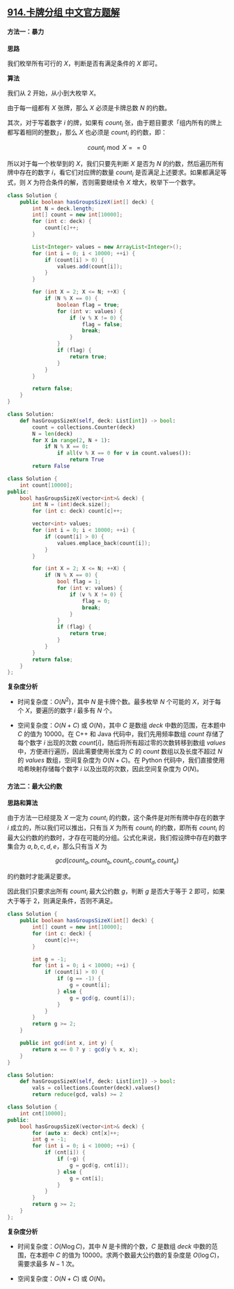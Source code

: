 ## [914.卡牌分组 中文官方题解](https://leetcode.cn/problems/x-of-a-kind-in-a-deck-of-cards/solutions/100000/qia-pai-fen-zu-by-leetcode-solution)

#### 方法一：暴力

**思路**

我们枚举所有可行的 $X$，判断是否有满足条件的 $X$ 即可。

**算法**

我们从 $2$ 开始，从小到大枚举 $X$。

由于每一组都有 $X$ 张牌，那么 $X$ 必须是卡牌总数 $N$ 的约数。

其次，对于写着数字 $i$ 的牌，如果有 $\textit{count}_i$ 张，由于题目要求「组内所有的牌上都写着相同的整数」，那么 $X$ 也必须是 $\textit{count}_i$ 的约数，即：

$$
\textit{count}_i \bmod X == 0
$$

所以对于每一个枚举到的 $X$，我们只要先判断 $X$ 是否为 $N$ 的约数，然后遍历所有牌中存在的数字 $i$，看它们对应牌的数量 $\textit{count}_i$ 是否满足上述要求。如果都满足等式，则 $X$ 为符合条件的解，否则需要继续令 $X$ 增大，枚举下一个数字。

```Java [sol1-Java]
class Solution {
    public boolean hasGroupsSizeX(int[] deck) {
        int N = deck.length;
        int[] count = new int[10000];
        for (int c: deck) {
            count[c]++;
        }

        List<Integer> values = new ArrayList<Integer>();
        for (int i = 0; i < 10000; ++i) {
            if (count[i] > 0) {
                values.add(count[i]);
            }
        }

        for (int X = 2; X <= N; ++X) {
            if (N % X == 0) {
                boolean flag = true;
                for (int v: values) {
                    if (v % X != 0) {
                        flag = false;
                        break;
                    }
                }
                if (flag) {
                    return true;
                }
            }
        }

        return false;
    }
}
```

```Python [sol1-Python3]
class Solution:
    def hasGroupsSizeX(self, deck: List[int]) -> bool:
        count = collections.Counter(deck)
        N = len(deck)
        for X in range(2, N + 1):
            if N % X == 0:
                if all(v % X == 0 for v in count.values()):
                    return True
        return False
```

```C++ [sol1-C++]
class Solution {
    int count[10000];
public:
    bool hasGroupsSizeX(vector<int>& deck) {
        int N = (int)deck.size();
        for (int c: deck) count[c]++;

        vector<int> values;
        for (int i = 0; i < 10000; ++i) {
            if (count[i] > 0) {
                values.emplace_back(count[i]);
            }
        }

        for (int X = 2; X <= N; ++X) {
            if (N % X == 0) {
                bool flag = 1;
                for (int v: values) {
                    if (v % X != 0) {
                        flag = 0;
                        break;
                    }
                }
                if (flag) {
                    return true;
                }
            }
        }
        return false;
    }
};
```

**复杂度分析**

- 时间复杂度：$O(N^2)$，其中 $N$ 是卡牌个数。最多枚举 $N$ 个可能的 $X$，对于每个 $X$，要遍历的数字 $i$ 最多有 $N$ 个。

- 空间复杂度：$O(N + C)$ 或 $O(N)$，其中 $C$ 是数组 $\textit{deck}$ 中数的范围，在本题中 $C$ 的值为 $10000$。在 $\text{C++}$ 和 $\text{Java}$ 代码中，我们先用频率数组 $\textit{count}$ 存储了每个数字 $i$ 出现的次数 $\textit{count}[i]$，随后将所有超过零的次数转移到数组 $\textit{values}$ 中，方便进行遍历，因此需要使用长度为 $C$ 的 $\textit{count}$ 数组以及长度不超过 $N$ 的 $\textit{values}$ 数组，空间复杂度为 $O(N + C)$。在 $\text{Python}$ 代码中，我们直接使用哈希映射存储每个数字 $i$ 以及出现的次数，因此空间复杂度为 $O(N)$。

#### 方法二：最大公约数

**思路和算法**

由于方法一已经提及 $X$ 一定为 $\textit{count}_i$ 的约数，这个条件是对所有牌中存在的数字 $i$ 成立的，所以我们可以推出，只有当 $X$ 为所有 $\textit{count}_i$ 的约数，即所有 $\textit{count}_i$ 的最大公约数的约数时，才存在可能的分组。公式化来说，我们假设牌中存在的数字集合为 $a, b, c, d, e$，那么只有当 $X$ 为

$$
gcd(\textit{count}_a,\textit{count}_b,\textit{count}_c,\textit{count}_d,\textit{count}_e)
$$

的约数时才能满足要求。

因此我们只要求出所有 $\textit{count}_i$ 最大公约数 $g$，判断 $g$ 是否大于等于 $2$ 即可，如果大于等于 $2$，则满足条件，否则不满足。

```Java [sol2-Java]
class Solution {
    public boolean hasGroupsSizeX(int[] deck) {
        int[] count = new int[10000];
        for (int c: deck) {
            count[c]++;
        }

        int g = -1;
        for (int i = 0; i < 10000; ++i) {
            if (count[i] > 0) {
                if (g == -1) {
                    g = count[i];
                } else {
                    g = gcd(g, count[i]);
                }
            }
        }
        return g >= 2;
    }

    public int gcd(int x, int y) {
        return x == 0 ? y : gcd(y % x, x);
    }
}
```

```Python [sol2-Python3]
class Solution:
    def hasGroupsSizeX(self, deck: List[int]) -> bool:
        vals = collections.Counter(deck).values()
        return reduce(gcd, vals) >= 2
```

```C++ [sol2-C++]
class Solution {
    int cnt[10000];
public:
    bool hasGroupsSizeX(vector<int>& deck) {
        for (auto x: deck) cnt[x]++;
        int g = -1;
        for (int i = 0; i < 10000; ++i) {
            if (cnt[i]) {
                if (~g) {
                    g = gcd(g, cnt[i]);
                } else {
                    g = cnt[i];
                }
            }
        }
        return g >= 2;
    }
};
```

**复杂度分析**

- 时间复杂度：$O(N \log C)$，其中 $N$ 是卡牌的个数，$C$ 是数组 $\textit{deck}$ 中数的范围，在本题中 $C$ 的值为 $10000$。求两个数最大公约数的复杂度是 $O(\log C)$，需要求最多 $N - 1$ 次。

- 空间复杂度：$O(N + C)$ 或 $O(N)$。
